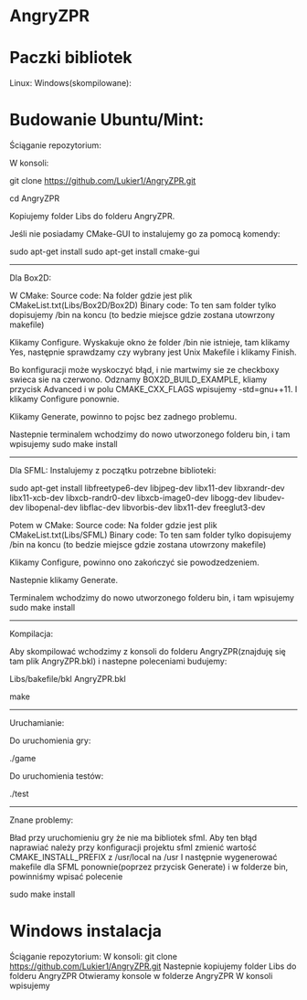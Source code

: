 # AngryZPR

# Paczki bibliotek
Linux:
Windows(skompilowane):

# Budowanie Ubuntu/Mint: 

Ściąganie repozytorium:

W konsoli:

git clone https://github.com/Lukier1/AngryZPR.git

cd AngryZPR

Kopiujemy folder Libs do folderu AngryZPR.

Jeśli nie posiadamy CMake-GUI to instalujemy go za pomocą komendy:

sudo apt-get install sudo apt-get install cmake-gui

--------------------------------------------------------
Dla Box2D:

W CMake:
Source code: Na folder gdzie jest plik CMakeList.txt(Libs/Box2D/Box2D)
Binary code: To ten sam folder tylko dopisujemy /bin na koncu (to bedzie miejsce gdzie zostana utowrzony makefile)

Klikamy Configure. Wyskakuje okno że folder /bin nie istnieje, tam klikamy Yes, następnie sprawdzamy czy wybrany jest Unix Makefile i klikamy Finish. 

Bo konfiguracji może wyskoczyć błąd, i nie martwimy sie ze checkboxy swieca sie na czerwono. Odznamy BOX2D_BUILD_EXAMPLE, kliamy przycisk Advanced i w polu CMAKE_CXX_FLAGS wpisujemy -std=gnu++11. I klikamy Configure ponownie. 

Klikamy Generate, powinno to pojsc bez zadnego problemu.  

Nastepnie terminalem wchodzimy do nowo utworzonego folderu bin, i tam wpisujemy sudo make install

--------------------------------------------------------
Dla SFML:
Instalujemy z początku potrzebne biblioteki:

sudo apt-get install libfreetype6-dev libjpeg-dev libx11-dev libxrandr-dev libx11-xcb-dev libxcb-randr0-dev libxcb-image0-dev  libogg-dev libudev-dev libopenal-dev libflac-dev libvorbis-dev libx11-dev freeglut3-dev

Potem w CMake:
Source code: Na folder gdzie jest plik CMakeList.txt(Libs/SFML)
Binary code: To ten sam folder tylko dopisujemy /bin na koncu (to bedzie miejsce gdzie zostana utowrzony makefile)

Klikamy Configure, powinno ono zakończyć sie powodzedzeniem.

Nastepnie klikamy Generate.
 
Terminalem wchodzimy do nowo utworzonego folderu bin, i tam wpisujemy sudo make install

--------------------------------------------------------
Kompilacja:

Aby skompilować wchodzimy z konsoli do folderu AngryZPR(znajduję się tam plik AngryZPR.bkl) i nastepne poleceniami budujemy:

Libs/bakefile/bkl AngryZPR.bkl

make

--------------------------------------------------------
Uruchamianie:

Do uruchomienia gry:

./game

Do uruchomienia testów:

./test

---------------------------------------------------------
Znane problemy:

Bład przy uruchomieniu gry że nie ma bibliotek sfml.
Aby ten błąd naprawiać należy przy konfiguracji projektu sfml zmienić wartość CMAKE_INSTALL_PREFIX z /usr/local na /usr 
I następnie wygenerować makefile dla SFML ponownie(poprzez przycisk Generate) i w folderze bin, powinniśmy wpisać polecenie 

sudo make install 


# Windows instalacja
Ściąganie repozytorium:
W konsoli:
git clone https://github.com/Lukier1/AngryZPR.git
Nastepnie kopiujemy folder Libs do folderu AngryZPR
Otwieramy konsole w folderze AngryZPR
W konsoli wpisujemy 

